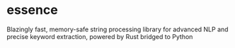 # essence
 Blazingly fast, memory-safe string processing library for advanced NLP and precise keyword extraction, powered by Rust bridged to Python
